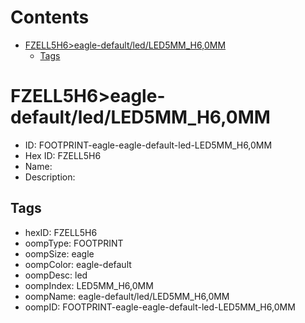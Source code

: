 



Contents
========

* [FZELL5H6>eagle-default/led/LED5MM_H6,0MM](#fzell5h6eagle-defaultledled5mm_h60mm)
	* [Tags](#tags)

# FZELL5H6>eagle-default/led/LED5MM_H6,0MM

- ID: FOOTPRINT-eagle-eagle-default-led-LED5MM_H6,0MM
- Hex ID: FZELL5H6
- Name: 
- Description: 

## Tags

- hexID: FZELL5H6
- oompType: FOOTPRINT
- oompSize: eagle
- oompColor: eagle-default
- oompDesc: led
- oompIndex: LED5MM_H6,0MM
- oompName: eagle-default/led/LED5MM_H6,0MM
- oompID: FOOTPRINT-eagle-eagle-default-led-LED5MM_H6,0MM
